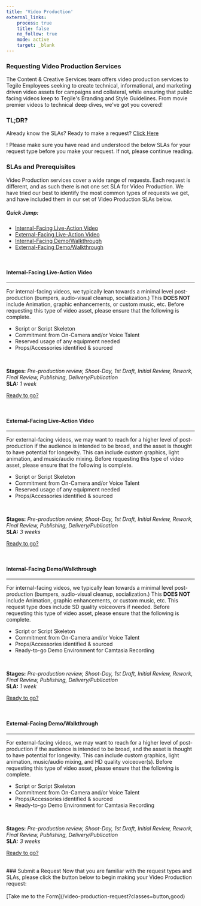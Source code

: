 ```yaml
---
title: 'Video Production'
external_links:
    process: true
    title: false
    no_follow: true
    mode: active
    target: _blank
---
```


### Requesting Video Production Services

The Content & Creative Services team offers video production services to Tegile Employees seeking to create technical, informational, and marketing driven video assets for campaigns and collateral, while ensuring that public facing videos keep to Tegile's Branding and Style Guidelines.  From movie premier videos to technical deep dives, we've got you covered!

### TL;DR?
Already know the SLAs? Ready to make a request? [Click Here](#request)

! Please make sure you have read and understood the below SLAs for your request type before you make your request.  If not, please continue reading.
<br>

### SLAs and Prerequisites

Video Production services cover a wide range of requests.  Each request is different, and as such there is not one set SLA for Video Production.  We have tried our best to identify the most common types of requests we get, and have included them in our set of Video Production SLAs below.

##### Quick Jump:
* [Internal-Facing Live-Action Video](#int_live)
* [External-Facing Live-Action Video](#ext_live)
* [Internal-Facing Demo/Walkthrough](#int_demo)
* [External-Facing Demo/Walkthrough](#ext_demo)

<a id="int_live"></a>
<br>
#### Internal-Facing Live-Action Video
---
For internal-facing videos, we typically lean towards a minimal level post-production (bumpers, audio-visual cleanup, socialization.)  This **DOES NOT** include Animation, graphic enhancements, or custom music, etc.  Before requesting this type of video asset, please ensure that the following is complete.

* Script or Script Skeleton
* Commitment from On-Camera and/or Voice Talent
* Reserved usage of any equipment needed
* Props/Accessories identified & sourced
<br>

**Stages:** _Pre-production review, Shoot-Day, 1st Draft, Initial Review, Rework, Final Review, Publishing, Delivery/Publication_
<br>
**SLA:** _1 week_

[Ready to go?](#request)

<a id="ext_live"></a>
<br>
#### External-Facing Live-Action Video
---
For external-facing videos, we may want to reach for a higher level of post-production if the audience is intended to be broad, and the asset is thought to have potential for longevity.  This can include custom graphics, light animation, and music/audio mixing.  Before requesting this type of video asset, please ensure that the following is complete.

* Script or Script Skeleton
* Commitment from On-Camera and/or Voice Talent
* Reserved usage of any equipment needed
* Props/Accessories identified & sourced
<br>

**Stages:** _Pre-production review, Shoot-Day, 1st Draft, Initial Review, Rework, Final Review, Publishing, Delivery/Publication_
<br>
**SLA:** _3 weeks_

[Ready to go?](#request)

<a id="int_demo"></a>
<br>
#### Internal-Facing Demo/Walkthrough
---
For internal-facing videos, we typically lean towards a minimal level post-production (bumpers, audio-visual cleanup, socialization.)  This **DOES NOT** include Animation, graphic enhancements, or custom music, etc.  This request type does include SD quality voiceovers if needed.  Before requesting this type of video asset, please ensure that the following is complete.

* Script or Script Skeleton
* Commitment from On-Camera and/or Voice Talent
* Props/Accessories identified & sourced
* Ready-to-go Demo Environment for Camtasia Recording
<br>

**Stages:** _Pre-production review, Shoot-Day, 1st Draft, Initial Review, Rework, Final Review, Publishing, Delivery/Publication_
<br>
**SLA:** _1 week_

[Ready to go?](#request)

<a id="ext_demo"></a>
<br>
#### External-Facing Demo/Walkthrough
---
For external-facing videos, we may want to reach for a higher level of post-production if the audience is intended to be broad, and the asset is thought to have potential for longevity.  This can include custom graphics, light animation, music/audio mixing, and HD quality voiceover(s).  Before requesting this type of video asset, please ensure that the following is complete.

* Script or Script Skeleton
* Commitment from On-Camera and/or Voice Talent
* Props/Accessories identified & sourced
* Ready-to-go Demo Environment for Camtasia Recording
<br>

**Stages:** _Pre-production review, Shoot-Day, 1st Draft, Initial Review, Rework, Final Review, Publishing, Delivery/Publication_
<br>
**SLA:** _3 weeks_

[Ready to go?](#request)
<br>
<br>
<a id="request"></a>
<div class="centered" markdown="1">
### Submit a Request
Now that you are familiar with the request types and SLAs, please click the button below to begin making your Video Production request:<br><br>[Take me to the Form](/video-production-request?classes=button,good)
</div>